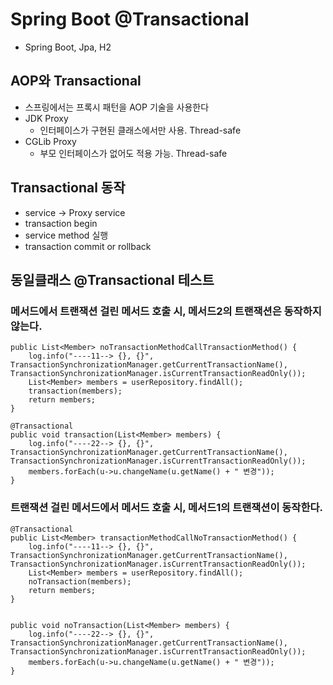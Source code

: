 # Spring Boot @Transactional 
- Spring Boot, Jpa, H2 

## AOP와 Transactional 
- 스프링에서는 프록시 패턴을 AOP 기술을 사용한다 
- JDK Proxy
  + 인터페이스가 구현된 클래스에서만 사용. Thread-safe 
- CGLib Proxy 
  + 부모 인터페이스가 없어도 적용 가능. Thread-safe 
  
## Transactional 동작 
- service -> Proxy service
- transaction begin
- service method 실행
- transaction commit or rollback

## 동일클래스 @Transactional 테스트
### 메서드에서 트랜잭션 걸린 메서드 호출 시, 메서드2의 트랜잭션은 동작하지 않는다. 
```
public List<Member> noTransactionMethodCallTransactionMethod() {
    log.info("----11--> {}, {}", TransactionSynchronizationManager.getCurrentTransactionName(), TransactionSynchronizationManager.isCurrentTransactionReadOnly());
    List<Member> members = userRepository.findAll();
    transaction(members);
    return members;
}

@Transactional
public void transaction(List<Member> members) {
    log.info("----22--> {}, {}", TransactionSynchronizationManager.getCurrentTransactionName(), TransactionSynchronizationManager.isCurrentTransactionReadOnly());
    members.forEach(u->u.changeName(u.getName() + " 변경"));
}
```

### 트랜잭션 걸린 메서드에서 메서드 호출 시, 메서드1의 트랜잭션이 동작한다. 
```
@Transactional
public List<Member> transactionMethodCallNoTransactionMethod() {
    log.info("----11--> {}, {}", TransactionSynchronizationManager.getCurrentTransactionName(), TransactionSynchronizationManager.isCurrentTransactionReadOnly());
    List<Member> members = userRepository.findAll();
    noTransaction(members);
    return members;
}


public void noTransaction(List<Member> members) {
    log.info("----22--> {}, {}", TransactionSynchronizationManager.getCurrentTransactionName(), TransactionSynchronizationManager.isCurrentTransactionReadOnly());
    members.forEach(u->u.changeName(u.getName() + " 변경"));
}
```